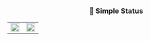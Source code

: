 <h3 align="center"><b>🌱 Simple Status</b></h2>
<table><tr><td valign="top" width="50%">
<img src="https://github-readme-stats.vercel.app/api?username=change-challenge&show_icons=true&theme=dracula" align="center" style="width: 100%" />
</td><td valign="top" width="50%">
<img src="https://badge42.vercel.app/api/v2/cl9ggwagy01880gjn36ukb965/stats?cursusId=21&coalitionId=86" align="center" style="width: 100%" />
</td></tr></table> 
